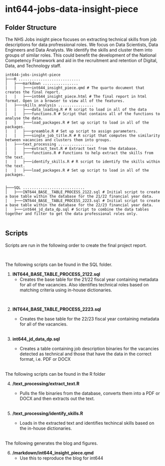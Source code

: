 # int644-jobs-data-insight-piece

## Folder Structure

The NHS Jobs insight piece focuses on extracting technical skills from job descriptions for data profressional roles. We focus on Data Scientists, Data Engineers and Data Analysts. We identify the skills and cluster them into groups of similar roles. This could benefit the development of the National Competency Framework and aid in the recruitment and retention of Digital, Data, and Technology staff.

```
int644-jobs-insight-piece
├───R ............................
│   ├───markdown ................
|   |   ├───int644_insight_piece.qmd # The quarto document that creates the final report.
|   |   ├───int644_insight_piece.html # The final report in html format. Open in a browser to view all of the features.
│   ├───skills_analysis ................
|   |   ├───data_loading.R # R script to load in all of the data
|   |   ├───functions.R # Script that contains all of the functions to analyse the data.
|   |   ├───load_packages.R # Set up script to load in all of the packages.
|   |   ├───preamble.R # Set up script to assign parameters.
|   |   ├───single_job_title.R # R script that computes the similarity between vacancies and clusters them into groups.
│   ├───text_processing ................
|   |   ├───extract_text.R # Extract text from the database.
|   |   ├───functions.R # Functions to help extract the skills from the text.
|   |   ├───identify_skills.R # R script to identify the skills within the text.
|   |   ├───load_packages.R # Set up script to load in all of the packages.


├───SQL ............................
│   ├───INT644_BASE__TABLE_PROCESS_2122.sql # Initial script to create a base table within the database for the 21/22 financial year data.
│   ├───INT644_BASE__TABLE_PROCESS_2223.sql # Initial script to create a base table within the database for the 22/23 financial year data.
│   ├───int644_jd_data_dp.sql # Script to combine the data tables together and filter to get the data professional roles only.


```

## Scripts

Scripts are run in the following order to create the final project report.

<br>

The following scripts can be found in the SQL folder.

1. **INT644_BASE_TABLE_PROCESS_2122.sql**
    - Creates the base table for the 21/22 fiscal year containing metadata for all of the vacancies. Also identifies technical roles based on matching criteria using in-house dictionaries.

  <br>  

2. **INT644_BASE_TABLE_PROCESS_2223.sql**
    - Creates the base table for the 22/23 fiscal year containing metadata for all of the vacancies.

    <br>

3. **int644_jd_data_dp.sql**
    - Creates a table containing job description binaries for the vacancies detected as technical and those that have the data in the correct format, i.e. PDF or DOCX

    <br>

The following scripts can be found in the R folder

4. **/text_processing/extract_text.R**
    - Pulls the file binaries from the database, converts them into a PDF or DOCX and then extracts out the text.

    <br>

5. **/text_processing/identify_skills.R**
    - Loads in the extracted text and identifies techincal skills based on the in-house dictionaries.
    
    <br>

The following generates the blog and figures.

6. **/markdown/int644_insight_piece.qmd**
    - Use this to reproduce the blog for int644




